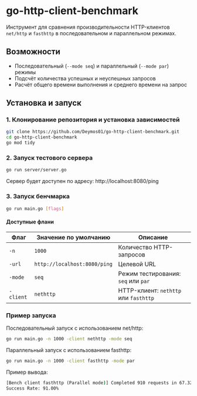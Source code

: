 # go-http-client-benchmark

Инструмент для сравнения производительности HTTP-клиентов `net/http` и `fasthttp` в последовательном и параллельном режимах.

## Возможности

- Последовательный (`--mode seq`) и параллельный (`--mode par`) режимы
- Подсчёт количества успешных и неуспешных запросов
- Расчёт общего времени выполнения и среднего времени на запрос

## Установка и запуск

### 1. Клонирование репозитория и установка зависимостей

```bash
git clone https://github.com/Deymos01/go-http-client-benchmark.git
cd go-http-client-benchmark
go mod tidy
```

### 2. Запуск тестового сервера

```bash
go run server/server.go
```
Сервер будет доступен по адресу: http://localhost:8080/ping

### 3. Запуск бенчмарка

```bash
go run main.go [flags]
```

#### Доступные флани

| Флаг      | Значение по умолчанию        | Описание                              |
| --------- | ---------------------------- | ------------------------------------- |
| `-n`      | `1000`                       | Количество HTTP-запросов              |
| `-url`    | `http://localhost:8080/ping` | Целевой URL                           |
| `-mode`   | `seq`                        | Режим тестирования: `seq` или `par`   |
| `-client` | `nethttp`                    | HTTP-клиент: `nethttp` или `fasthttp` |


### Пример запуска

Последовательный запуск с использованием net/http:
```bash
go run main.go -n 1000 -client nethttp -mode seq
```

Параллельный запуск с использованием fasthttp:
```bash
go run main.go -n 1000 -client fasthttp -mode par
```

Пример вывода:
```cmd
[Bench client fasthttp (Parallel mode)] Completed 910 requests in 67.329ms (Failed: 90, Avg Time: 67.329µs)
Success Rate: 91.00%
```
